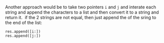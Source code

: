 Another approach would be to take two pointers `i` and `j` and interate each string and append the characters to a list and then convert it to a string and return it.
​
if the 2 strings are not equal, then just append the of the sring to the end of the list:
```
res.append([i:])
res.append([j:])
```